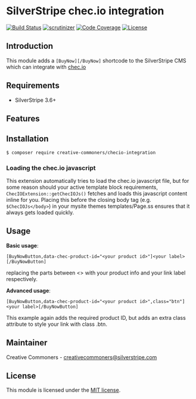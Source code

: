 # SilverStripe chec.io integration

[![Build Status](https://scrutinizer-ci.com/g/creative-commoners/silverstripe-checio-integration/badges/build.png?b=master)](https://scrutinizer-ci.com/g/creative-commoners/silverstripe-checio-integration/build-status/master)
[![scrutinizer](https://scrutinizer-ci.com/g/creative-commoners/silverstripe-checio-integration/badges/quality-score.png?b=master)](https://scrutinizer-ci.com/g/creative-commoners/silverstripe-checio-integration/)
[![Code Coverage](https://codecov.io/gh/creative-commoners/silverstripe-checio-integration/branch/master/graph/badge.svg)](https://codecov.io/gh/creative-commoners/silverstripe-checio-integration)
[![License](http://img.shields.io/packagist/l/creative-commoners/silverstripe-checio-integration.svg?style=flat-square)](LICENSE.md)

## Introduction

This module adds a `[BuyNow][/BuyNow]` shortcode to the SilverStripe CMS which can integrate with [chec.io](https://chec.io)

## Requirements

 * SilverStripe 3.6+

## Features


## Installation

 ```sh
 $ composer require creative-commoners/checio-integration
 ```
 
 ### Loading the chec.io javascript
 
 This extension automatically tries to load the chec.io javascript file, but for some reason should your active template block requirements, `ChecIOExtension::getChecIOJs()` fetches and loads this 
 javascript content inline for you. Placing this before the closing body tag (e.g. `$ChecIOJs</body>`) in your mysite themes templates/Page.ss ensures that it always
 gets loaded quickly.
 
## Usage

**Basic usage**: 

`[BuyNowButton,data-chec-product-id="<your product id>"]<your label>[/BuyNowButton]`

replacing the parts between <> with your product info and your link label respectively.

**Advanced usage**:

`[BuyNowButton,data-chec-product-id="<your product id>",class="btn"]<your label>[/BuyNowButton]`

This example again adds the required product ID, but adds an extra class attribute to style your link with class .btn.

## Maintainer

Creative Commoners - creativecommoners@silverstripe.com

## License

This module is licensed under the [MIT license](LICENSE).
